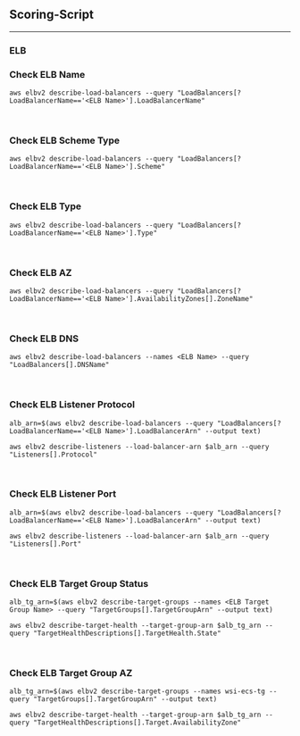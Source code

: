 ## Scoring-Script
---
### ELB
### Check ELB Name
```
aws elbv2 describe-load-balancers --query "LoadBalancers[?LoadBalancerName=='<ELB Name>'].LoadBalancerName"
```

<br>

### Check ELB Scheme Type
```
aws elbv2 describe-load-balancers --query "LoadBalancers[?LoadBalancerName=='<ELB Name>'].Scheme"
```

<br>

### Check ELB Type
```
aws elbv2 describe-load-balancers --query "LoadBalancers[?LoadBalancerName=='<ELB Name>'].Type"
```

<br>

### Check ELB AZ
```
aws elbv2 describe-load-balancers --query "LoadBalancers[?LoadBalancerName=='<ELB Name>'].AvailabilityZones[].ZoneName"
```

<br>

### Check ELB DNS
```
aws elbv2 describe-load-balancers --names <ELB Name> --query "LoadBalancers[].DNSName"
```

<br>

### Check ELB Listener Protocol
```
alb_arn=$(aws elbv2 describe-load-balancers --query "LoadBalancers[?LoadBalancerName=='<ELB Name>'].LoadBalancerArn" --output text)

aws elbv2 describe-listeners --load-balancer-arn $alb_arn --query "Listeners[].Protocol"
```

<br>

### Check ELB Listener Port
```
alb_arn=$(aws elbv2 describe-load-balancers --query "LoadBalancers[?LoadBalancerName=='<ELB Name>'].LoadBalancerArn" --output text)

aws elbv2 describe-listeners --load-balancer-arn $alb_arn --query "Listeners[].Port"
```

<br>

### Check ELB Target Group Status
```
alb_tg_arn=$(aws elbv2 describe-target-groups --names <ELB Target Group Name> --query "TargetGroups[].TargetGroupArn" --output text)

aws elbv2 describe-target-health --target-group-arn $alb_tg_arn --query "TargetHealthDescriptions[].TargetHealth.State"
```

<br>

### Check ELB Target Group AZ
```
alb_tg_arn=$(aws elbv2 describe-target-groups --names wsi-ecs-tg --query "TargetGroups[].TargetGroupArn" --output text)

aws elbv2 describe-target-health --target-group-arn $alb_tg_arn --query "TargetHealthDescriptions[].Target.AvailabilityZone"
```